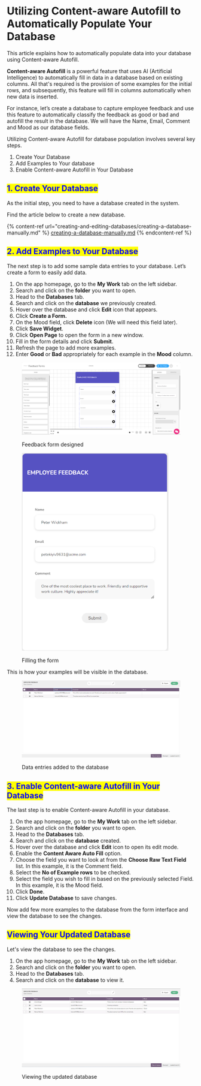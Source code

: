 # Utilizing Content-aware Autofill to Automatically Populate Your Database

This article explains how to automatically populate data into your database using Content-aware Autofill.

**Content-aware Autofill** is a powerful feature that uses AI (Artificial Intelligence) to automatically fill in data in a database based on existing columns. All that's required is the provision of some examples for the initial rows, and subsequently, this feature will fill in columns automatically when new data is inserted.

For instance, let’s create a database to capture employee feedback and use this feature to automatically classify the feedback as good or bad and autofill the result in the database. We will have the Name, Email, Comment and Mood as our database fields.

Utilizing Content-aware Autofill for database population involves several key steps.

1. Create Your Database
2. Add Examples to Your database
3. Enable Content-aware Autofill in Your Database

## <mark style="color:blue;">1. Create Your Database</mark>

As the initial step, you need to have a database created in the system.&#x20;

Find the article below to create a new database.

{% content-ref url="creating-and-editing-databases/creating-a-database-manually.md" %}
[creating-a-database-manually.md](creating-and-editing-databases/creating-a-database-manually.md)
{% endcontent-ref %}

## <mark style="color:blue;">2. Add Examples to Your Database</mark>

The next step is to add some sample data entries to your database. Let’s create a form to easily add data.

1. On the app homepage, go to the **My Work** tab on the left sidebar.
2. Search and click on the **folder** you want to open.
3. Head to the **Databases** tab.
4. Search and click on the **database** we previously created.
5. Hover over the database and click **Edit** icon that appears.
6. Click **Create a Form.**
7. On the Mood field, click **Delete** icon (We will need this field later).
8. Click **Save Widget**.
9. Click **Open Page** to open the form in a new window.
10. Fill in the form details and click **Submit**.
11. Refresh the page to add more examples.
12. Enter **Good** or **Bad** appropriately for each example in the **Mood** column.

<figure><img src="../.gitbook/assets/Content-aware Autofill to Automatically Populate Your Database_S1.png" alt=""><figcaption><p>Feedback form designed</p></figcaption></figure>



<figure><img src="../.gitbook/assets/Content-aware Autofill to Automatically Populate Your Database_S2.png" alt="" width="392"><figcaption><p>Filling the form</p></figcaption></figure>

This is how your examples will be visible in the database.

<figure><img src="../.gitbook/assets/Content-aware Autofill to Automatically Populate Your Database_S3.png" alt=""><figcaption><p>Data entries added to the database</p></figcaption></figure>

## <mark style="color:blue;">3. Enable Content-aware Autofill in Your Database</mark>

The last step is to enable Content-aware Autofill in your database.

1. On the app homepage, go to the **My Work** tab on the left sidebar.
2. Search and click on the **folder** you want to open.
3. Head to the **Databases** tab.
4. Search and click on the **database** created.
5. Hover over the database and click **Edit** icon to open its edit mode.
6. Enable the **Content Aware Auto Fill** option.
7. Choose the field you want to look at from the **Choose Raw Text Field** list. In this example, it is the Comment field.
8. Select the **No of Example rows** to be checked.
9. Select the field you wish to fill in based on the previously selected Field. In this example, it is the Mood field.
10. Click **Done**.
11. Click **Update Database** to save changes.

Now add few more examples to the database from the form interface and view the database to see the changes.

## <mark style="color:blue;">Viewing Your Updated Database</mark>

Let's view the database to see the changes.

1. On the app homepage, go to the **My Work** tab on the left sidebar.
2. Search and click on the **folder** you want to open.
3. Head to the **Databases** tab.
4. Search and click on the **database** to view it.

<figure><img src="../.gitbook/assets/Content-aware Autofill to Automatically Populate Your Database_S4.png" alt=""><figcaption><p>Viewing the updated database</p></figcaption></figure>
